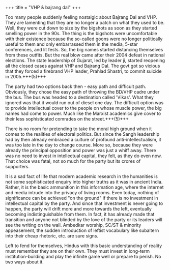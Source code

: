 +++
title = "VHP & bajrang dal"
+++

Too many people suddenly feeling nostalgic about Bajrang Dal and VHP. They are lamenting that they are no longer a patch on what they used to be. Well, they were cut down to size by the bigshots as soon as they started smelling power in the 90s. The thing is the bigshots were uncomfortable with their existence because the so-called goons were no longer politically useful to them and only embarrassed them in the media, 5-star conferences, and lit fests. So, the big names started distancing themselves from these outfits. But the real blow came after their 2004 defeat in national elections. The state leadership of Gujarat, led by leader ji, started reopening all the closed cases against VHP and Bajrang Dal. The govt got so vicious that they forced a firebrand VHP leader, Prahlad Shastri, to commit suicide in 2005.+++(5)+++

The party had two options back then - easy path and difficult path. Obviously, they chose the easy path of throwing the BD/VHP cadre under the bus. The bus was headed to a destination called 'Vikas'. What they ignored was that it would run out of diesel one day. The difficult option was to provide intellectual cover to the people on whose muscle power, the big names had come to power. Much like the Marxist academics give cover to their less sophisticated comrades on the street.+++(5)+++

There is no room for pretending to take the moral high ground when it comes to the realities of electoral politics. But since the Sangh leadership had by then already embraced a culture of profound anti-intellectualism, it was too late in the day to change course. More so, because they were already the principal opposition and power was just a whiff away. There was no need to invest in intellectual capital, they felt, as they do even now. That choice was fatal, not so much for the party but its crores of supporters.

It is a sad fact of life that modern academic research in the humanities is not some sophisticated enquiry into higher truths as it was in ancient India. Rather, it is the basic ammunition in this information age, where the internet and media intrude into the privacy of living rooms. Even today, nothing of significance can be achieved "on the ground" if there is no investment in intellectual capital by the party. And since that investment is never going to happen, the party will drift more and more towards the left, eventually becoming indistinguishable from them. In fact, it has already made that transition and anyone not blinded by the love of the party or its leaders will see the writing on the wall. Ambedkar worship, SC/ST & minority appeasement, the sudden introduction of leftist vocabulary like subaltern into their cheap rhetoric, etc. are sure signs.

Left to fend for themselves, Hindus with this basic understanding of reality must remember they are on their own. They must invest in long-term institution-building and play the infinite game well or prepare to perish. No two ways about it.